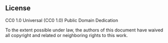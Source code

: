 
## License

CC0 1.0 Universal (CC0 1.0) Public Domain Dedication

To the extent possible under law, the authors of this document have waived all copyright and related or neighboring rights to this work.
